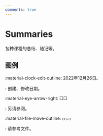 ```yaml
---
comments: true
---
```


# Summaries

各种课程的总结、随记等。

## 图例

:material-clock-edit-outline: 2022年12月26日。

:   创建、修改日期。

:material-eye-arrow-right: □□

:   另请参阅。

:material-file-move-outline: `○○.○`

:   请参考文件。
